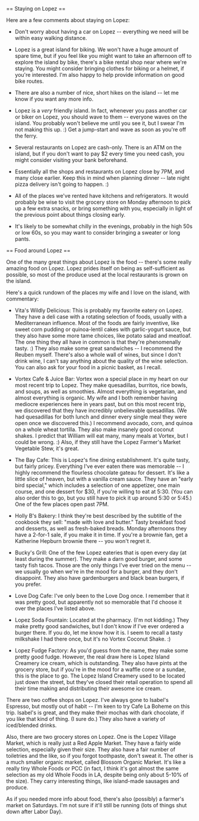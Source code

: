 == Staying on Lopez ==

Here are a few comments about staying on Lopez:

 * Don't worry about having a car on Lopez -- everything we need will
be within easy walking distance.

 * Lopez is a great island for biking. We won't have a huge amount of
spare time, but if you feel like you might want to take an afternoon
off to explore the island by bike, there's a bike rental shop near
where we're staying. You might consider bringing clothes for biking or
a helmet, if you're interested. I'm also happy to help provide
information on good bike routes.

 * There are also a number of nice, short hikes on the island -- let
me know if you want any more info.

 * Lopez is a *very* friendly island. In fact, whenever you pass
another car or biker on Lopez, you should wave to them -- everyone
waves on the island. You probably won't believe me until you see it,
but I swear I'm not making this up. :) Get a jump-start and wave as
soon as you're off the ferry.

 * Several restaurants on Lopez are cash-only. There is an ATM on the
island, but if you don't want to pay $2 every time you need cash, you
might consider visiting your bank beforehand.

 * Essentially all the shops and restaurants on Lopez close by 7PM,
and many close earlier. Keep this in mind when planning dinner -- late
night pizza delivery isn't going to happen. :)

 * All of the places we've rented have kitchens and refrigerators. It
would probably be wise to visit the grocery store on Monday afternoon
to pick up a few extra snacks, or bring something with you, especially
in light of the previous point about things closing early.

 * It's likely to be somewhat chilly in the evenings, probably in the
high 50s or low 60s, so you may want to consider bringing a sweater or
long pants.

== Food around Lopez ==

One of the many great things about Lopez is the food -- there's some
really amazing food on Lopez. Lopez prides itself on being as
self-sufficient as possible, so most of the produce used at the local
restaurants is grown on the island.

Here's a quick rundown of the places my wife and I love on the island,
with commentary:

 * Vita's Wildly Delicious: This is probably my favorite eatery on
Lopez. They have a deli case with a rotating selection of foods,
usually with a Mediterranean influence. Most of the foods are fairly
inventive, like sweet corn pudding or quinoa-lentil cakes with
garlic-yogurt sauce, but they also have some more tame choices, like
potato salad and meatloaf. The one thing they all have in common is
that they're phenomenally tasty. :) They also make some great
sandwiches -- I recommend the Reuben myself. There's also a whole wall
of wines, but since I don't drink wine, I can't say anything about the
quality of the wine selection. You can also ask for your food in a
picnic basket, as I recall.

 * Vortex Cafe & Juice Bar: Vortex won a special place in my heart on
our most recent trip to Lopez. They make quesadillas, burritos, rice
bowls, and soups, as well as smoothies. Almost everything is
vegetarian, and almost everything is organic. My wife and I both
remember having mediocre experiences here in years past, but on this
most recent trip, we discovered that they have incredibly unbelievable
quesadillas. (We had quesadillas for both lunch and dinner every
single meal they were open once we discovered this.) I recommend
avocado, corn, and quinoa on a whole wheat tortilla. They also make
insanely good coconut shakes. I predict that William will eat many,
many meals at Vortex, but I could be wrong. :) Also, if they still
have the Lopez Farmer's Market Vegetable Stew, it's great.

 * The Bay Cafe: This is Lopez's fine dining establishment. It's quite
tasty, but fairly pricey. Everything I've ever eaten there was
memorable -- I highly recommend the flourless chocolate gateau for
dessert. It's like a little slice of heaven, but with a vanilla cream
sauce. They have an "early bird special," which includes a selection
of one appetizer, one main course, and one dessert for $30, if you're
willing to eat at 5:30. (You can also order this to go, but you still
have to pick it up around 5:30 or 5:45.) One of the few places open
past 7PM.

 * Holly B's Bakery: I think they're best described by the subtitle of
the cookbook they sell: "made with love and butter." Tasty breakfast
food and desserts, as well as fresh-baked breads. Monday afternoons
they have a 2-for-1 sale, if you make it in time. If you're a brownie
fan, get a Katherine Hepburn brownie there -- you won't regret it.

 * Bucky's Grill: One of the few Lopez eateries that is open every day
(at least during the summer). They make a darn good burger, and some
tasty fish tacos. Those are the only things I've ever tried on the
menu -- we usually go when we're in the mood for a burger, and they
don't disappoint. They also have gardenburgers and black bean burgers,
if you prefer.

 * Love Dog Cafe: I've only been to the Love Dog once. I remember that
it was pretty good, but apparently not so memorable that I'd choose it
over the places I've listed above.

 * Lopez Soda Fountain: Located at the pharmacy. (I'm not kidding.)
They make pretty good sandwiches, but I don't know if I've ever
ordered a burger there. If you do, let me know how it is. I seem to
recall a tasty milkshake I had there once, but it's no Vortex Coconut
Shake. :)

 * Lopez Fudge Factory: As you'd guess from the name, they make some
pretty good fudge. However, the real draw here is Lopez Island
Creamery ice cream, which is outstanding. They also have pints at the
grocery store, but if you're in the mood for a waffle cone or a
sundae, this is the place to go. The Lopez Island Creamery used to be
located just down the street, but they've closed their retail
operation to spend all their time making and distributing their
awesome ice cream.

There are two coffee shops on Lopez. I've always gone to Isabel's
Espresso, but mostly out of habit -- I'm keen to try Cafe La Boheme on
this trip. Isabel's is great, and they make their mochas with dark
chocolate, if you like that kind of thing. (I sure do.) They also have
a variety of iced/blended drinks.

Also, there are two grocery stores on Lopez. One is the Lopez Village
Market, which is really just a Red Apple Market. They have a fairly
wide selection, especially given their size. They also have a fair
number of toiletries and the like, so if you forgot toothpaste, don't
sweat it. The other is a much smaller organic market, called Blossom
Organic Market. It's like a really tiny Whole Foods or PCC (in fact, I
think it's got almost the same selection as my old Whole Foods in LA,
despite being only about 5-10% of the size). They carry interesting
things, like island-made sausages and produce.

As if you needed more info about food, there's also (possibly) a
farmer's market on Saturdays. I'm not sure if it'll still be running
(lots of things shut down after Labor Day).
